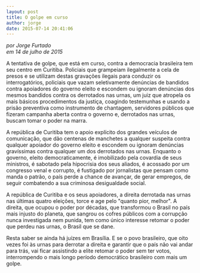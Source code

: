 ```yaml
---
layout: post
title: O golpe em curso
author: jorge
date: 2015-07-14 20:41:06
---
```

*por Jorge Furtado*\
*em 14 de julho de 2015*

A tentativa de golpe, que está em curso, contra a democracia brasileira tem seu centro em Curitiba. Policiais que grampeiam ilegalmente a cela de presos e se utilizam destas gravações ilegais para conduzir os interrogatórios, policiais que vazam seletivamente denúncias de bandidos contra apoiadores do governo eleito e escondem ou ignoram denúncias dos mesmos bandidos contra os derrotados nas urnas, um juiz que atropela os mais básicos procedimentos da justiça, coagindo testemunhas e usando a prisão preventiva como instrumento de chantagem, servidores públicos que fizeram campanha aberta contra o governo e, derrotados nas urnas, buscam tomar o poder na marra.

A república de Curitiba tem o apoio explícito dos grandes veículos de comunicação, que dão centenas de manchetes a qualquer suspeita contra qualquer apoiador do governo eleito e escondem ou ignoram denúncias gravíssimas contra qualquer um dos derrotados nas urnas. Enquanto o governo, eleito democraticamente, é imobilizado pela covardia de seus ministros, é sabotado pela hipocrisia dos seus aliados, é acossado por um congresso venal e corrupto, é fustigado por jornalistas que pensam como manda o patrão, o país perde a chance de avançar, de gerar empregos, de seguir combatendo a sua criminosa desigualdade social.

A república de Curitiba e os seus apoiadores, a direita derrotada nas urnas nas últimas quatro eleições, torce e age pelo "quanto pior, melhor". A direita, que ocupou o poder por décadas, que transformou o Brasil no país mais injusto do planeta, que sangrou os cofres públicos com a corrupção nunca investigada nem punida, tem como único interesse retomar o poder que perdeu nas urnas, o Brasil que se dane.

Resta saber se ainda há juízes em Brasília. E se o povo brasileiro, que oito vezes foi às urnas para derrotar a direita e garantir que o país não vai andar para trás, vai ficar assistindo a elite retomar o poder sem ter votos, interrompendo o mais longo período democrático brasileiro com mais um golpe.